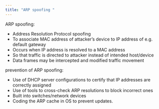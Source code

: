 ```yaml
---
title: "ARP spoofing "
---
```

ARP spoofing:
- Address Resolution Protocol spoofing
- To associate MAC address of attacker’s device to IP address of e.g. default gateway
- Occurs when IP address is resolved to a MAC address
- So that traffic is directed to attacker instead of intended host/device
- Data frames may be intercepted and modified traffic movement


prevention of ARP spoofing:

- Use of DHCP server configurations to certify that IP addresses are correctly assigned
- Use of tools to cross-check ARP resolutions to block incorrect ones
- Built into switches/network devices
- Coding the ARP cache in OS to prevent updates. 